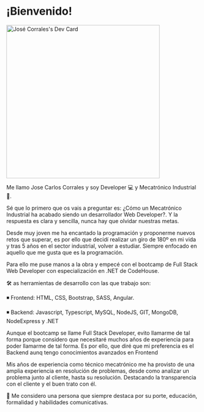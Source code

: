 # ¡Bienvenido! 

   <a href="https://app.daily.dev/Roselty"><img src="https://api.daily.dev/devcards/a210e2763fae4c6ab0de63d51bc5a45a.png?r=7fc" width="400" alt="José Corrales's Dev Card"/></a>

Me llamo Jose Carlos Corrales y soy Developer 💻 y Mecatrónico Industrial🔧.

Sé que lo primero que os vais a preguntar es: ¿Cómo un Mecatrónico Industrial ha acabado siendo un desarrollador Web Developer?. Y la respuesta es clara y sencilla, nunca hay que olvidar nuestras metas. 

Desde muy joven me ha encantado la programación y proponerme nuevos retos que superar, es por ello que decidí realizar un giro de 180º en mi vida y tras 5 años en el sector industrial, volver a estudiar. Siempre enfocado en aquello que me gusta que es la programación.

Para ello me puse manos a la obra y empecé con el bootcamp de Full Stack Web Developer con especialización en .NET de CodeHouse.

🛠 as herramientas de desarrollo con las que trabajo son:

◾ Frontend: HTML, CSS, Bootstrap, SASS, Angular.

◾ Backend: Javascript, Typescript, MySQL, NodeJS, GIT, MongoDB, NodeExpress y .NET

Aunque el bootcamp se llame Full Stack Developer, evito llamarme de tal forma porque considero que necesitaré muchos años de experiencia para poder llamarme de tal forma. Es por ello, que diré que mi preferencia es el Backend aunq tengo conocimientos avanzados en Frontend 

Mis años de experiencia como técnico mecatrónico me ha provisto de una amplia experiencia en resolución de problemas, desde como analizar un problema junto al cliente, hasta su resolución. Destacando la transparencia con el cliente y el buen trato con él. 

🔔 Me considero una persona que siempre destaca por su porte, educación, formalidad y habilidades comunicativas.


